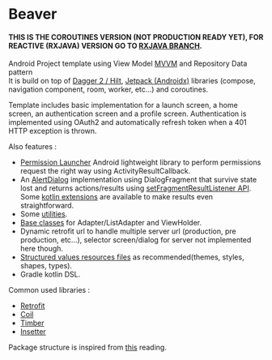# Beaver

#### THIS IS THE COROUTINES VERSION (NOT PRODUCTION READY YET), FOR REACTIVE (RXJAVA) VERSION GO TO [RXJAVA BRANCH](https://github.com/SamYStudiO/Beaver/tree/master).

Android Project template using View Model [MVVM](https://developer.android.com/topic/libraries/architecture/index.html) and Repository Data pattern  
It is build on top of [Dagger 2 / Hilt](https://github.com/google/dagger), [Jetpack (Androidx)](https://developer.android.com/jetpack/) libraries (compose, navigation component, room, worker, etc...) and coroutines.

Template includes basic implementation for a launch screen, a home screen, an authentication screen and a profile screen.
Authentication is implemented using OAuth2 and automatically refresh token when a 401 HTTP exception is thrown.

Also features :
- [Permission Launcher](https://github.com/SamYStudiO/PermissionLauncher) Android lightweight library to perform permissions request the right way using ActivityResultCallback.
- An [AlertDialog](https://github.com/SamYStudiO/Beaver/blob/master/app/src/main/kotlin/net/samystudio/beaver/ui/common/dialog/AlertDialog.kt) implementation using DialogFragment that survive state lost and returns actions/results using [setFragmentResultListener API](https://developer.android.com/guide/fragments/communicate#fragment-result). Some [kotlin extensions](https://github.com/SamYStudiO/Beaver/blob/master/app/src/main/kotlin/net/samystudio/beaver/ui/common/dialog/AlertDialog.kt#L568) are available to make results even straightforward.
- Some [utilities](https://github.com/SamYStudiO/Beaver/tree/master/app/src/main/kotlin/net/samystudio/beaver/util).
- [Base classes](https://github.com/SamYStudiO/Beaver/tree/master/app/src/main/kotlin/net/samystudio/beaver/ui/base/adapter) for Adapter/ListAdapter and ViewHolder.
- Dynamic retrofit url to handle multiple server url (production, pre production, etc...), selector screen/dialog for server not implemented here though.
- [Structured values resources files](https://github.com/SamYStudiO/Beaver/tree/master/app/src/main/res/values) as recommended(themes, styles, shapes, types).
- Gradle kotlin DSL.

Common used libraries :
- [Retrofit](https://github.com/square/retrofit)
- [Coil](https://github.com/coil-kt/coil)
- [Timber](https://github.com/JakeWharton/timber)
- [Insetter](https://github.com/chrisbanes/insetter)

Package structure is inspired from [this](https://overflow.buffer.com/2016/09/26/android-rethinking-package-structure/) reading.